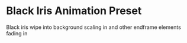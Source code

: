 # Black Iris Animation Preset

Black iris wipe into background scaling in and other endframe elements fading in
